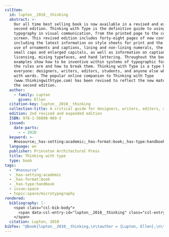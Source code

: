 ```yaml
---
cslItem:
  id: lupton__2010__thinking
  abstract: >-
    Our all time best selling book is now available in a revised and expanded
    second edition. Thinking with Type is the definitive guide to using
    typography in visual communication, from the printed page to the computer
    screen. This revised edition includes forty-eight pages of new content,
    including the latest information on style sheets for print and the web, the
    use of ornaments and captions, lining and non-lining numerals, the use of
    small caps and enlarged capitals, as well as information on captions, font
    licensing, mixing typefaces, and hand lettering. Throughout the book, visual
    examples show how to be inventive within systems of typographic form—what
    the rules are and how to break them. Thinking with Type is a type book for
    everyone: designers, writers, editors, students, and anyone else who works
    with words. The popular online companion to Thinking with Type
    (www.thinkingwithtype.com) has been revised to reflect the new material in
    the second edition.
  author:
    - family: Lupton
      given: Ellen
  citation-key: lupton__2010__thinking
  collection-title: A critical guide for designers, writers, editors, and students
  edition: 2nd revised and expanded edition
  ISBN: 978-1-56898-969-3
  issued:
    date-parts:
      - - 2010
  keyword: >-
    #nosource;_has-setting:academic;_has-format:book;_has-type:handbook;collection::space::microtypography
  language: en
  publisher: Princeton Architectural Press
  title: Thinking with type
  type: book
tags:
  - "#nosource"
  - _has-setting:academic
  - _has-format:book
  - _has-type:handbook
  - issue:space
  - topic:space/microtypography
rendered:
  bibliography: |-
    <span class="csl-bib-body">
      <span data-csl-entry-id="lupton__2010__thinking" class="csl-entry">Lupton, E. 2010. <i>Thinking with type</i> (2nd revised and expanded edition). Princeton Architectural Press.</span>
    </span>
  citation: Lupton, 2010
bibTex: "@book{lupton__2010__thinking,\n\tauthor = {Lupton, Ellen},\n\tseries = {A critical guide for designers, writers, editors, and students},\n\tedition = {2nd revised and expanded edition},\n\tyear = {2010},\n\tpublisher = {Princeton Architectural Press},\n\ttitle = {Thinking with type},\n}\n\n"
---
```

